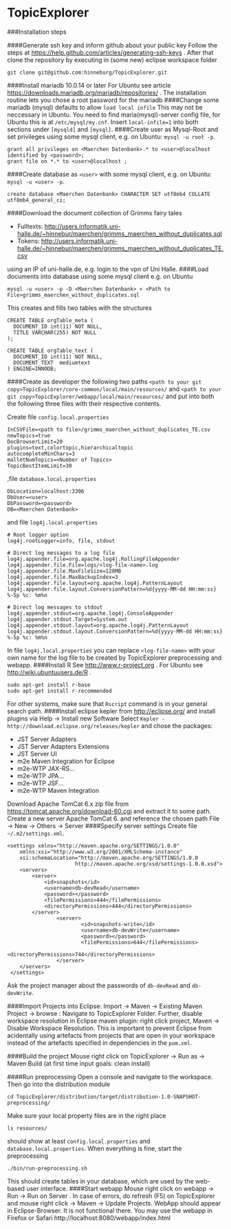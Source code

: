 TopicExplorer
=============

###Installation steps

####Generate ssh key and inform github about your public key
Follow the steps at https://help.github.com/articles/generating-ssh-keys .
After that clone the repository by executing in (some new) eclipse workspace folder
```
git clone git@github.com:hinneburg/TopicExplorer.git
```
####Install mariadb 10.0.14 or later 
For Ubuntu see article https://downloads.mariadb.org/mariadb/repositories/ .
The installation routine lets you chose a root password for the  mariadb
####Change some mariadb (mysql) defaults to allow `load local infile`
This may not be neccessary in Ubuntu. You need to find maria(mysql)-server config file, 
for Ubuntu this is at `/etc/mysql/my.cnf`. Insert `local-infile=1` into both sections 
under `[mysqld]` and `[mysql]`.
####Create user as Mysql-Root and set privileges
using some mysql client, 
e.g. on Ubuntu: `mysql -u root -p`.
```
grant all privileges on <Maerchen Datenbank>.* to <user>@localhost identified by <password>;
grant file on *.* to <user>@localhost ;
```
####Create database as `<user>`
with some mysql client, e.g. on Ubuntu: `mysql -u <user> -p`.
```
create database <Maerchen Datenbank> CHARACTER SET utf8mb4 COLLATE utf8mb4_general_ci;
```
####Download the document collection of Grimms fairy tales
  - Fulltexts: http://users.informatik.uni-halle.de/~hinnebur/maerchen/grimms_maerchen_without_duplicates.sql
  - Tokens: http://users.informatik.uni-halle.de/~hinnebur/maerchen/grimms_maerchen_without_duplicates_TE.csv

using an IP of uni-halle.de, e.g. login to the vpn of Uni Halle.
####Load documents into database
using some mysql client
e.g. on Ubuntu 
```
mysql -u <user> -p -D <Maerchen Datenbank> < <Path to File>grimms_maerchen_without_duplicates.sql
```
This creates and fills two tables with the structures
```
CREATE TABLE orgTable_meta (
  DOCUMENT_ID int(11) NOT NULL,
  TITLE VARCHAR(255) NOT NULL
);

CREATE TABLE orgTable_text (
  DOCUMENT_ID int(11) NOT NULL,
  DOCUMENT_TEXT  mediumtext
) ENGINE=INNODB;
```

####Create as developer the following two paths
`<path to your git copy>TopicExplorer/core-common/local/main/resources/` and 
`<path to your git copy>TopicExplorer/webapp/local/main/resources/`
and put into both the following three files with their respective contents.

Create file `config.local.properties`
```
InCSVFile=<path to file>/grimms_maerchen_without_duplicates_TE.csv
newTopics=true
DocBrowserLimit=20
plugins=text,colortopic,hierarchicaltopic
autocompleteMinChars=3
malletNumTopics=<Number of Topics>
TopicBestItemLimit=30
```
,file `database.local.properties`
``` 
DbLocation=localhost:3306
DbUser=<user>
DbPassword=<password>
DB=<Maerchen Datenbank>
```
and file `log4j.local.properties`
```
# Root logger option
log4j.rootLogger=info, file, stdout
 
# Direct log messages to a log file
log4j.appender.file=org.apache.log4j.RollingFileAppender
log4j.appender.file.File=logs/<log-file-name>.log
log4j.appender.file.MaxFileSize=128MB
log4j.appender.file.MaxBackupIndex=3
log4j.appender.file.layout=org.apache.log4j.PatternLayout
log4j.appender.file.layout.ConversionPattern=%d{yyyy-MM-dd HH:mm:ss} %-5p %c: %m%n
 
# Direct log messages to stdout
log4j.appender.stdout=org.apache.log4j.ConsoleAppender
log4j.appender.stdout.Target=System.out
log4j.appender.stdout.layout=org.apache.log4j.PatternLayout
log4j.appender.stdout.layout.ConversionPattern=%d{yyyy-MM-dd HH:mm:ss} %-5p %c: %m%n
```
In file `log4j.local.properties` you can replace `<log-file-name>` with your own name for the log file to be created by TopicExplorer preprocessing and webapp.
####Install R
See http://www.r-project.org . For Ubuntu see http://wiki.ubuntuusers.de/R .
```
sudo apt-get install r-base 
sudo apt-get install r-recommended 
```
For other systems, make sure that `Rscript` command is in your general search path.
####Install eclipse kepler 
from http://eclipse.org/ and install plugins via Help -> Install new Software
Select `Kepler - http://download.eclipse.org/releases/kepler` and chose the packages:
   - JST Server Adapters
   - JST Server Adapters Extensions
   - JST Server UI
   - m2e Maven Integration for Eclipse
   - m2e-WTP JAX-RS...
   - m2e-WTP JPA...
   - m2e-WTP JSF...
   - m2e-WTP Maven Integration

Download Apache TomCat 6.x zip file from 
https://tomcat.apache.org/download-60.cgi 
and extract it to some path.
Create a new server Apache TomCat 6. and reference the chosen path
File -> New -> Others -> Server
####Specify server settings
Create file `~/.m2/settings.xml`.

```
<settings xmlns="http://maven.apache.org/SETTINGS/1.0.0"
	xmlns:xsi="http://www.w3.org/2001/XMLSchema-instance"
	xsi:schemaLocation="http://maven.apache.org/SETTINGS/1.0.0
                      http://maven.apache.org/xsd/settings-1.0.0.xsd">
	<servers>
		<server>
			<id>snapshots</id>
			<username>db-devRead</username>
			<password></password>
			<filePermissions>444</filePermissions>
			<directoryPermissions>444</directoryPermissions>
		</server>
                <server>
                        <id>snapshots-write</id>
                        <username>db-devWrite</username>
                        <password></password>
                        <filePermissions>644</filePermissions>
                        <directoryPermissions>744</directoryPermissions>
                </server>
 	</servers>
 </settings>
```
Ask the project manager about the passwords of  `db-devRead` and `db-devWrite`.

####Import Projects into Eclipse: 
Import -> Maven -> Existing Maven Project -> browse : Navigate to TopicExplorer Folder. 
Further, disable workspace resolution in Eclipse maven plugin: right click project, Maven -> Disable Workspace Resolution. This is important to prevent Eclipse from acidentally using artefacts from projects that are open in your workspace instead of the artefacts specified in dependencies in the `pom.xml`.

####Build the project
Mouse right click on TopicExplorer -> Run as -> Maven Build (at first time input goals: clean install)

####Run preprocessing
Open a console and navigate to the workspace. Then go into the distribution module
```
cd TopicExplorer/distribution/target/distribution-1.0-SNAPSHOT-preprocessing/

```
Make sure your local property files are in the right place
```
ls resources/
```
should show at least `config.local.properties` and `database.local.properties`. 
When everything is fine, start the preprocessing
```
./bin/run-preprocessing.sh
```
This should create tables in your database, which are used by the web-based user interface. 
####Start webapp
Mouse right click on webapp -> Run -> Run on Server . 
In case of errors, do refresh (F5) on TopicExplorer and mouse right click -> Maven -> Update Projects. 
WebApp should appear in Eclipse-Browser. It is not functional there. 
You may use the webapp in Firefox or Safari http://localhost:8080/webapp/index.html

